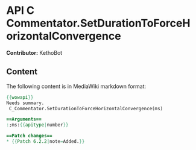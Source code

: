# API C Commentator.SetDurationToForceHorizontalConvergence

**Contributor:** KethoBot

## Content

The following content is in MediaWiki markdown format:

```mediawiki
{{wowapi}}
Needs summary.
 C_Commentator.SetDurationToForceHorizontalConvergence(ms)

==Arguments==
:;ms:{{apitype|number}}

==Patch changes==
* {{Patch 6.2.2|note=Added.}}
```